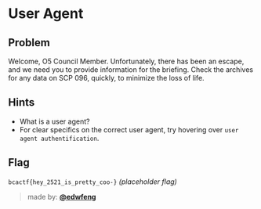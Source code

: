 # User Agent

## Problem
Welcome, O5 Council Member.
Unfortunately, there has been an escape, and we need you to provide information for the briefing.
Check the archives for any data on SCP 096, quickly, to minimize the loss of life.

## Hints
* What is a user agent?
* For clear specifics on the correct user agent, try hovering over `user agent authentification`.

## Flag
`bcactf{hey_2521_is_pretty_coo-}` *(placeholder flag)*

> made by: [**@edwfeng**](https://github.com/edwfeng)